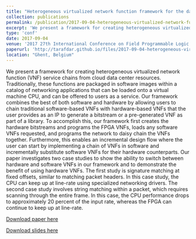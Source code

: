 ```yaml
---
title: "Heterogeneous virtualized network function framework for the data center"
collection: publications
permalink: /publication/2017-09-04-heterogeneous-virtualized-network-function-framework-for-the-data-center
excerpt: 'We present a framework for creating heterogeneous virtualized network function (VNF) service chains from cloud data center resources...'
type: 'conf'
date: 2017-09-04
venue: '2017 27th International Conference on Field Programmable Logic and Applications (FPL)'
paperurl: 'http://tarafdar.github.io/files/2017-09-04-heterogeneous-virtualized-network-function-framework-for-the-data-center.pdf'
location: "Ghent, Belgium"
---
```


We present a framework for creating heterogeneous virtualized network function (VNF) service chains from cloud data center resources. Traditionally, these functions are packaged in software images within a catalog of networking applications that can be loaded onto a virtual machine CPU, and can be offered to users as a service. Our framework combines the best of both software and hardware by allowing users to chain traditional software-based VNFs with hardware-based VNFs that the user provides as an IP to generate a bitstream or a pre-generated VNF as part of a library. To accomplish this, our framework first creates the hardware bitstreams and programs the FPGA VNFs, loads any software VNFs requested, and programs the network to daisy chain the VNFs together. Furthermore, this enables an incremental design flow where the user can start by implementing a chain of VNFs in software and incrementally substitute software VNFs for their hardware counterparts. Our paper investigates two case studies to show the ability to switch between hardware and software VNFs in our framework and to demonstrate the benefit of using hardware VNFs. The first study is signature matching at fixed offsets, similar to matching packet headers. In this case study, the CPU can keep up at line-rate using specialized networking drivers. The second case study involves string matching within a packet, which requires scanning through the entire frame. In this case, the CPU performance drops to approximately 20 percent of the input rate, whereas the FPGA can continue to keep up at line-rate.



[Download paper here](http://tarafdar.github.io/files/2017-09-04-heterogeneous-virtualized-network-function-framework-for-the-data-center.pdf)

[Download slides here](http://tarafdar.github.io/files/2017-09-04-heterogeneous-virtualized-network-function-framework-for-the-data-center.pptx)
